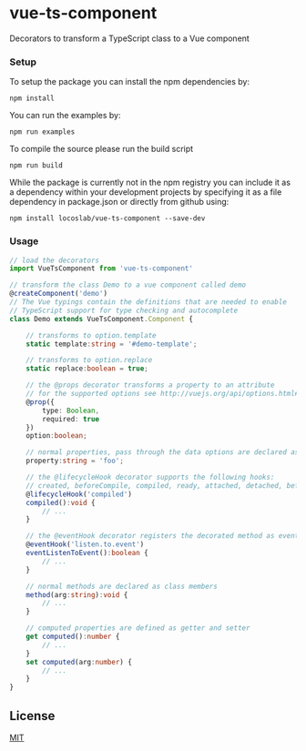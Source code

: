 # vue-ts-component
Decorators to transform a TypeScript class to a Vue component

### Setup
To setup the package you can install the npm dependencies by:

    npm install

You can run the examples by:

	npm run examples

To compile the source please run the build script

	npm run build

While the package is currently not in the npm registry you can include it as a dependency within your development projects by specifying it as a file dependency in package.json or directly from github using:

	npm install locoslab/vue-ts-component --save-dev


### Usage

```typescript
// load the decorators
import VueTsComponent from 'vue-ts-component'

// transform the class Demo to a vue component called demo
@createComponent('demo')
// The Vue typings contain the definitions that are needed to enable
// TypeScript support for type checking and autocomplete
class Demo extends VueTsComponent.Component {

	// transforms to option.template
	static template:string = '#demo-template';

	// transforms to option.replace
	static replace:boolean = true;

	// the @props decorator transforms a property to an attribute
	// for the supported options see http://vuejs.org/api/options.html#props
	@prop({
		type: Boolean,
		required: true
	})
	option:boolean;

	// normal properties, pass through the data options are declared as normal properties
	property:string = 'foo';

	// the @lifecycleHook decorator supports the following hooks:
	// created, beforeCompile, compiled, ready, attached, detached, beforeDestroy, destroyed
	@lifecycleHook('compiled')
	compiled():void {
		// ...
	}

	// the @eventHook decorator registers the decorated method as event listener
	@eventHook('listen.to.event')
	eventListenToEvent():boolean {
		// ...
	}

	// normal methods are declared as class members
	method(arg:string):void {
		// ...
	}

	// computed properties are defined as getter and setter
	get computed():number {
		// ...
	}
	set computed(arg:number) {
		// ...
	}
}
```


## License

[MIT](http://opensource.org/licenses/MIT)
